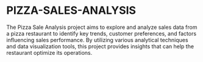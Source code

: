 # PIZZA-SALES-ANALYSIS
The Pizza Sale Analysis project aims to explore and analyze sales data from a pizza restaurant to identify key trends, customer preferences, and factors influencing sales performance. By utilizing various analytical techniques and data visualization tools, this project provides insights that can help the restaurant optimize its operations.
